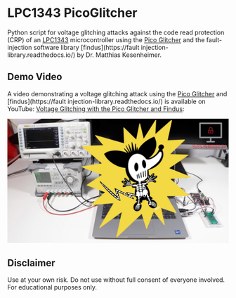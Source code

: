 # LPC1343 PicoGlitcher

Python script for voltage glitching attacks against the code read protection (CRP) of an [LPC1343](https://www.nxp.com/products/LPC1343FBD48) microcontroller using the [Pico Glitcher](https://mkesenheimer.github.io/blog/pico-glitcher-v2.html) and the fault-injection software library [findus](https://fault injection-library.readthedocs.io/) by Dr. Matthias Kesenheimer.

## Demo Video

A video demonstrating a voltage glitching attack using the [Pico Glitcher](https://mkesenheimer.github.io/blog/pico-glitcher-v2.html) and [findus](https://fault injection-library.readthedocs.io/) is available on YouTube: [Voltage Glitching with the Pico Glitcher and Findus](https://www.youtube.com/watch?v=3To4tyzmRsg):

![Voltage Glitching with the Pico Glitcher and Findus](images/picoglitcher_and_findus_video.jpg)

## Disclaimer

Use at your own risk. Do not use without full consent of everyone involved.
For educational purposes only.
